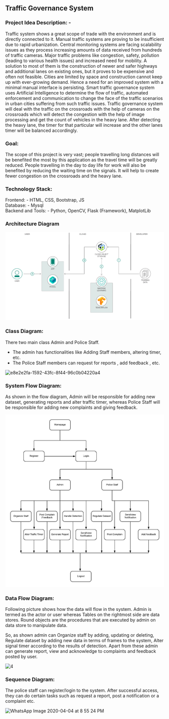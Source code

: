 

## Traffic Governance System

### Project Idea Description: -
Traffic system shows a great scope of trade with the environment and is directly connected to it. Manual traffic systems are proving to be insufficient due to rapid urbanization. Central monitoring systems are facing scalability issues as they process increasing amounts of data received from hundreds of traffic cameras. Major traffic problems like congestion, safety, pollution (leading to various health issues) and increased need for mobility. A solution to most of them is the construction of newer and safer highways and additional lanes on existing ones, but it proves to be expensive and often not feasible. Cities are limited by space and construction cannot keep up with ever-growing demand. Hence a need for an improved system with a minimal manual interface is persisting. Smart traffic governance system uses Artificial Intelligence to determine the flow of traffic, automated enforcement and communication to change the face of the traffic scenarios in urban cities suffering from such traffic issues.
Traffic governance system will deal with the traffic on the crossroads with the help of cameras on the crossroads which will detect the congestion with the help of image processing and get the count of vehicles in the heavy lane. After detecting the heavy lane, the timer for that particular will increase and the other lanes timer will be balanced accordingly.

### Goal: 
The scope of this project is very vast; people travelling long distances will be benefited the most by this application as the travel time will be greatly reduced.
People travelling in the day to day life for work will also be benefited by reducing the waiting time on the signals. It will help to create fewer congestion on the crossroads and the heavy lane.

### Technology Stack:
Frontend: - HTML, CSS, Bootstrap, JS <br>
Database: - Mysql <br>
Backend and Tools: - Python, OpenCV, Flask (Framework), MatplotLib

### Architecture Diagram
![Architecture Diagram](/images/WatsonArchitectureDiagram.png)

### Class Diagram:
There two main class Admin and Police Staff.<br>
- The admin has functionalities like Adding Staff members, altering timer, etc.
- The Police Staff members can request for reports , add feedback , etc.

![e8e2e2fa-1592-43fc-8f44-96c0b04220a4](https://user-images.githubusercontent.com/29951473/78604307-7cfc3480-780e-11ea-9312-5f197de36680.jpg)


### System Flow Diagram:
As shown in the flow diagram, Admin will be responsible for adding new dataset, generating reports and alter traffic timer, whereas Police Staff will be responsible for adding new complaints and giving feedback.

![System Flow](/images/SystemFlowDiagram.jpeg)


### Data Flow Diagram:

Following picture shows how the data will flow in the system.
Admin is termed as the actor or user whereas Tables on the rightmost side are data stores. Round objects are the procedures that are executed by admin on data store to manipulate data.

So, as shown admin can Organize staff by adding, updating or deleting, Regulate dataset by adding new data in terms of frames to the system, Alter signal timer according to the results of detection.
Apart from these admin can generate report, view and acknowledge to complaints and feedback posted by user.

![4](https://user-images.githubusercontent.com/46435796/78605973-60adc700-7811-11ea-9529-553d0bab0d6d.jpg)

### Sequence Diagram:

The police staff can register/login to the system. After successful access, they can do certain tasks such as request a report, post a notification or a complaint etc.

![WhatsApp Image 2020-04-04 at 8 55 24 PM](https://user-images.githubusercontent.com/52833369/78614623-dfabfb00-7823-11ea-98e3-3b53436015df.jpeg)


